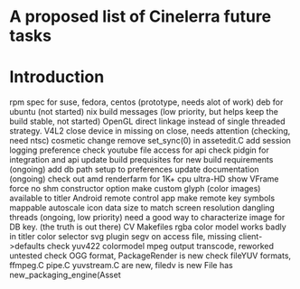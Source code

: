 # A proposed list of Cinelerra future tasks

# Introduction #

rpm spec for suse, fedora, centos (prototype, needs alot of work)
deb for ubuntu (not started)
nix build messages (low priority, but helps keep the build stable, not started)
OpenGL direct linkage instead of single threaded strategy.
V4L2 close device in missing on close, needs attention (checking, need ntsc)
cosmetic change remove set\_sync(0) in assetedit.C
add session logging preference
check youtube file access for api
check pidgin for integration and api
update build prequisites for new build requirements (ongoing)
add db path setup to preferences
update documentation (ongoing)
check out amd renderfarm for 1K+ cpu ultra-HD show
VFrame force no shm constructor option
make custom glyph (color images) available to titler
Android remote control app
make remote key symbols mappable
autoscale icon data size to match screen resolution
dangling threads (ongoing, low priority)
need a good way to characterize image for DB key. (the truth is out there)
CV Makefiles
rgba color model works badly in titler color selector
svg plugin segv on access file, missing client->defaults
check yuv422 colormodel mpeg output transcode, reworked untested
check OGG format, PackageRender is new
check fileYUV formats, ffmpeg.C pipe.C yuvstream.C are new, filedv is new
File has new\_packaging\_engine(Asset 